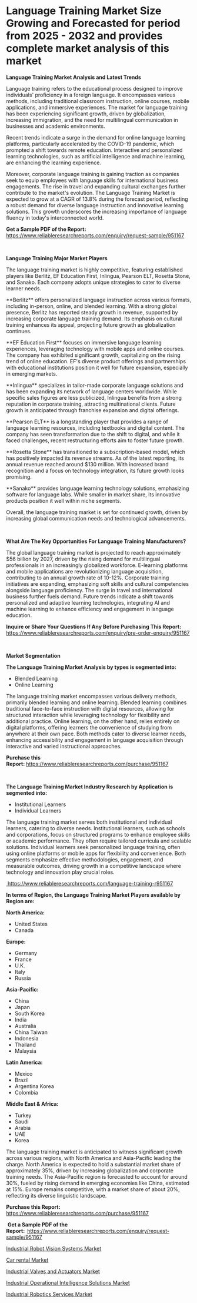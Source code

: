 <p><h1>Language Training Market Size Growing and Forecasted for period from 2025 - 2032 and provides complete market analysis of this market</h1></p><p><strong>Language Training Market Analysis and Latest Trends</strong></p>
<p><p>Language training refers to the educational process designed to improve individuals' proficiency in a foreign language. It encompasses various methods, including traditional classroom instruction, online courses, mobile applications, and immersive experiences. The market for language training has been experiencing significant growth, driven by globalization, increasing immigration, and the need for multilingual communication in businesses and academic environments.</p><p>Recent trends indicate a surge in the demand for online language learning platforms, particularly accelerated by the COVID-19 pandemic, which prompted a shift towards remote education. Interactive and personalized learning technologies, such as artificial intelligence and machine learning, are enhancing the learning experience.</p><p>Moreover, corporate language training is gaining traction as companies seek to equip employees with language skills for international business engagements. The rise in travel and expanding cultural exchanges further contribute to the market's evolution. The Language Training Market is expected to grow at a CAGR of 13.8% during the forecast period, reflecting a robust demand for diverse language instruction and innovative learning solutions. This growth underscores the increasing importance of language fluency in today's interconnected world.</p></p>
<p><strong>Get a Sample PDF of the Report:&nbsp;</strong> <a href="https://www.reliableresearchreports.com/enquiry/request-sample/951167?utm_campaign=33&utm_medium=2&utm_source=Github&utm_content=ia&utm_term=06032025&utm_id=language-training">https://www.reliableresearchreports.com/enquiry/request-sample/951167</a></p>
<p>&nbsp;</p>
<p><strong>Language Training Major Market Players</strong></p>
<p><p>The language training market is highly competitive, featuring established players like Berlitz, EF Education First, Inlingua, Pearson ELT, Rosetta Stone, and Sanako. Each company adopts unique strategies to cater to diverse learner needs.</p><p>**Berlitz** offers personalized language instruction across various formats, including in-person, online, and blended learning. With a strong global presence, Berlitz has reported steady growth in revenue, supported by increasing corporate language training demand. Its emphasis on cultural training enhances its appeal, projecting future growth as globalization continues.</p><p>**EF Education First** focuses on immersive language learning experiences, leveraging technology with mobile apps and online courses. The company has exhibited significant growth, capitalizing on the rising trend of online education. EF's diverse product offerings and partnerships with educational institutions position it well for future expansion, especially in emerging markets.</p><p>**Inlingua** specializes in tailor-made corporate language solutions and has been expanding its network of language centers worldwide. While specific sales figures are less publicized, Inlingua benefits from a strong reputation in corporate training, attracting multinational clients. Future growth is anticipated through franchise expansion and digital offerings.</p><p>**Pearson ELT** is a longstanding player that provides a range of language learning resources, including textbooks and digital content. The company has seen transformation due to the shift to digital, and while it faced challenges, recent restructuring efforts aim to foster future growth. </p><p>**Rosetta Stone** has transitioned to a subscription-based model, which has positively impacted its revenue streams. As of the latest reporting, its annual revenue reached around $130 million. With increased brand recognition and a focus on technology integration, its future growth looks promising.</p><p>**Sanako** provides language learning technology solutions, emphasizing software for language labs. While smaller in market share, its innovative products position it well within niche segments.</p><p>Overall, the language training market is set for continued growth, driven by increasing global communication needs and technological advancements.</p></p>
<p>&nbsp;</p>
<p><strong>What Are The Key Opportunities For Language Training Manufacturers?</strong></p>
<p><p>The global language training market is projected to reach approximately $56 billion by 2027, driven by the rising demand for multilingual professionals in an increasingly globalized workforce. E-learning platforms and mobile applications are revolutionizing language acquisition, contributing to an annual growth rate of 10-12%. Corporate training initiatives are expanding, emphasizing soft skills and cultural competencies alongside language proficiency. The surge in travel and international business further fuels demand. Future trends indicate a shift towards personalized and adaptive learning technologies, integrating AI and machine learning to enhance efficiency and engagement in language education.</p></p>
<p><strong>Inquire or Share Your Questions If Any Before Purchasing This Report:</strong> <a href="https://www.reliableresearchreports.com/enquiry/pre-order-enquiry/951167?utm_campaign=33&utm_medium=2&utm_source=Github&utm_content=ia&utm_term=06032025&utm_id=language-training">https://www.reliableresearchreports.com/enquiry/pre-order-enquiry/951167</a></p>
<p>&nbsp;</p>
<p><strong>Market Segmentation</strong></p>
<p><strong>The Language Training Market Analysis by types is segmented into:</strong></p>
<p><ul><li>Blended Learning</li><li>Online Learning</li></ul></p>
<p><p>The language training market encompasses various delivery methods, primarily blended learning and online learning. Blended learning combines traditional face-to-face instruction with digital resources, allowing for structured interaction while leveraging technology for flexibility and additional practice. Online learning, on the other hand, relies entirely on digital platforms, offering learners the convenience of studying from anywhere at their own pace. Both methods cater to diverse learner needs, enhancing accessibility and engagement in language acquisition through interactive and varied instructional approaches.</p></p>
<p><strong>Purchase this Report:&nbsp;</strong><a href="https://www.reliableresearchreports.com/purchase/951167?utm_campaign=33&utm_medium=2&utm_source=Github&utm_content=ia&utm_term=06032025&utm_id=language-training">https://www.reliableresearchreports.com/purchase/951167</a></p>
<p>&nbsp;</p>
<p><strong>The Language Training Market Industry Research by Application is segmented into:</strong></p>
<p><ul><li>Institutional Learners</li><li>Individual Learners</li></ul></p>
<p><p>The language training market serves both institutional and individual learners, catering to diverse needs. Institutional learners, such as schools and corporations, focus on structured programs to enhance employee skills or academic performance. They often require tailored curricula and scalable solutions. Individual learners seek personalized language training, often using online platforms or mobile apps for flexibility and convenience. Both segments emphasize effective methodologies, engagement, and measurable outcomes, driving growth in a competitive landscape where technology and innovation play crucial roles.</p></p>
<p><a href="https://www.reliableresearchreports.com/language-training-r951167?utm_campaign=33&utm_medium=2&utm_source=Github&utm_content=ia&utm_term=06032025&utm_id=language-training">&nbsp;https://www.reliableresearchreports.com/language-training-r951167</a></p>
<p><strong>In terms of Region, the Language Training Market Players available by Region are:</strong></p>
<p>
    <p> <strong> North America: </strong>
        <ul>
            <li>United States</li>
            <li>Canada</li>
        </ul>
        </p> 
    <p> <strong> Europe: </strong>
        <ul>
            <li>Germany</li>
            <li>France</li>
            <li>U.K.</li>
            <li>Italy</li>
            <li>Russia</li>
        </ul>
        </p> 
    <p> <strong> Asia-Pacific: </strong>
        <ul>
            <li>China</li>
            <li>Japan</li>
            <li>South Korea</li>
            <li>India</li>
            <li>Australia</li>
            <li>China Taiwan</li>
            <li>Indonesia</li>
            <li>Thailand</li>
            <li>Malaysia</li>
        </ul>
        </p> 
    <p> <strong> Latin America: </strong>
        <ul>
            <li>Mexico</li>
            <li>Brazil</li>
            <li>Argentina Korea</li>
            <li>Colombia</li>
        </ul>
        </p> 
    <p> <strong> Middle East & Africa: </strong>
        <ul>
            <li>Turkey</li>
            <li>Saudi</li>
            <li>Arabia</li>
            <li>UAE</li>
            <li>Korea</li>
        </ul>
    </p>
    </p>
<p><p>The language training market is anticipated to witness significant growth across various regions, with North America and Asia-Pacific leading the charge. North America is expected to hold a substantial market share of approximately 35%, driven by increasing globalization and corporate training needs. The Asia-Pacific region is forecasted to account for around 30%, fueled by rising demand in emerging economies like China, estimated at 15%. Europe remains competitive, with a market share of about 20%, reflecting its diverse linguistic landscape.</p></p>
<p><strong>Purchase this Report: </strong><a href="https://www.reliableresearchreports.com/purchase/951167?utm_campaign=33&utm_medium=2&utm_source=Github&utm_content=ia&utm_term=06032025&utm_id=language-training">https://www.reliableresearchreports.com/purchase/951167</a></p>
<p>&nbsp;<strong>Get a Sample PDF of the Report:&nbsp;&nbsp;</strong><a href="https://www.reliableresearchreports.com/enquiry/request-sample/951167?utm_campaign=33&utm_medium=2&utm_source=Github&utm_content=ia&utm_term=06032025&utm_id=language-training">https://www.reliableresearchreports.com/enquiry/request-sample/951167</a></p>
<p><strong></strong></p>
<p><p><a href="https://github.com/rosalinebhakta48/Market-Research-Report-List-1/blob/main/industrial-robot-vision-systems-market.md?utm_campaign=33&utm_medium=2&utm_source=Github&utm_content=ia&utm_term=06032025&utm_id=language-training">Industrial Robot Vision Systems Market</a></p><p><a href="https://github.com/kushtajibenk64/Market-Research-Report-List-1/blob/main/car-rental-market.md?utm_campaign=33&utm_medium=2&utm_source=Github&utm_content=ia&utm_term=06032025&utm_id=language-training">Car rental Market</a></p><p><a href="https://github.com/hedbomkrahe/Market-Research-Report-List-1/blob/main/industrial-valves-and-actuators-market.md?utm_campaign=33&utm_medium=2&utm_source=Github&utm_content=ia&utm_term=06032025&utm_id=language-training">Industrial Valves and Actuators Market</a></p><p><a href="https://github.com/darenph8er/Market-Research-Report-List-1/blob/main/industrial-operational-intelligence-solutions-market.md?utm_campaign=33&utm_medium=2&utm_source=Github&utm_content=ia&utm_term=06032025&utm_id=language-training">Industrial Operational Intelligence Solutions Market</a></p><p><a href="https://github.com/lateshab69/Market-Research-Report-List-1/blob/main/industrial-robotics-services-market.md?utm_campaign=33&utm_medium=2&utm_source=Github&utm_content=ia&utm_term=06032025&utm_id=language-training">Industrial Robotics Services Market</a></p></p>